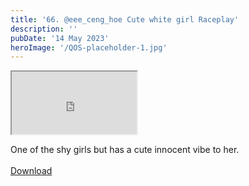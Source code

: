 ```yaml
---
title: '66. @eee_ceng_hoe Cute white girl Raceplay'
description: ''
pubDate: '14 May 2023'
heroImage: '/QOS-placeholder-1.jpg'
---
```

<iframe src="https://drive.google.com/file/d/1tPUC7t68Hy26DwDuaPSK-bLPLPdZGMYc/preview" width="200" height="100" allow="autoplay" allowfullscreen="allowfullscreen"></iframe>

One of the shy girls but has a cute innocent vibe to her.
<br>
<br>
<a class="read_more" href="https://drive.google.com/file/d/1tPUC7t68Hy26DwDuaPSK-bLPLPdZGMYc/view?usp=sharing">Download</a>